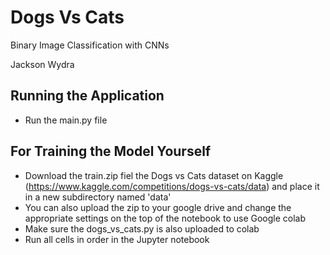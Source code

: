 # Dogs Vs Cats

Binary Image Classification with CNNs

Jackson Wydra

## Running the Application

- Run the main.py file

## For Training the Model Yourself

- Download the train.zip fiel the Dogs vs Cats dataset on Kaggle (<https://www.kaggle.com/competitions/dogs-vs-cats/data>) and place it in a new subdirectory named 'data'
- You can also upload the zip to your google drive and change the appropriate settings on the top of the notebook to use Google colab
- Make sure the dogs_vs_cats.py is also uploaded to colab
- Run all cells in order in the Jupyter notebook
